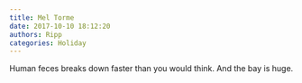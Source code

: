 ```yaml
---
title: Mel Torme
date: 2017-10-10 18:12:20
authors: Ripp
categories: Holiday
---
```


 Human feces breaks down faster than you would think. And the bay is huge.
